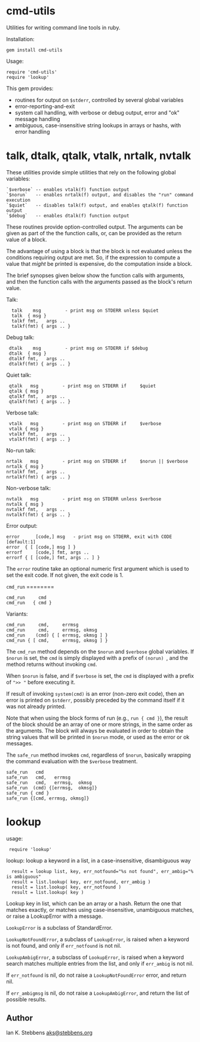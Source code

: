 cmd-utils
=========

Utilities for writing command line tools in ruby.

Installation:

    gem install cmd-utils

Usage:

    require 'cmd-utils'
    require 'lookup'

This gem provides:

* routines for output on `$stderr`, controlled by several global variables
* error-reporting-and-exit
* system call handling, with verbose or debug output, error and "ok" message handling
* ambiguous, case-insensitive string lookups in arrays or hashs, with error handling

talk, dtalk, qtalk, vtalk, nrtalk, nvtalk
=========================================

These utilities provide simple utilities that rely on the following global variables:

    `$verbose` -- enables vtalk(f) function output
    `$norun`   -- enables nrtalk(f) output, and disables the "run" command execution
    `$quiet`   -- disables talk(f) output, and enables qtalk(f) function output
    `$debug`   -- enables dtalk(f) function output

These routines provide option-controlled output.  The arguments can be given as
part of the the function calls, or, can be provided as the return value of a
block.

The advantage of using a block is that the block is not evaluated unless the
conditions requiring output are met.  So, if the expression to compute a value
that _might_ be printed is expensive, do the computation inside a block.

The brief synopses given below show the function calls with arguments, and then
the function calls with the arguments passed as the block's return value.

Talk:

      talk    msg         - print msg on STDERR unless $quiet
      talk  { msg }
      talkf fmt,   args ..
      talkf(fmt) { args .. }

Debug talk:

     dtalk    msg         - print msg on STDERR if $debug
     dtalk  { msg }
     dtalkf fmt,   args ..
     dtalkf(fmt) { args .. }

Quiet talk:

     qtalk   msg         - print msg on STDERR if     $quiet
     qtalk { msg }
     qtalkf fmt,   args ..
     qtalkf(fmt) { args .. }

Verbose talk:

     vtalk   msg         - print msg on STDERR if     $verbose
     vtalk { msg }
     vtalkf fmt,   args ..
     vtalkf(fmt) { args .. }

No-run talk:

    nrtalk   msg         - print msg on STDERR if     $norun || $verbose
    nrtalk { msg }
    nrtalkf fmt,   args ..
    nrtalkf(fmt) { args .. }

Non-verbose talk:

    nvtalk   msg         - print msg on STDERR unless $verbose
    nvtalk { msg }
    nvtalkf fmt,   args ..
    nvtalkf(fmt) { args .. }

Error output:

    error      [code,] msg   - print msg on STDERR, exit with CODE [default:1]
    error  { [ [code,] msg ] }
    errorf     [code,] fmt, args ..
    errorf { [ [code,] fmt, args .. ] }

The `error` routine take an optional numeric first argument which is used to
set the exit code.  If not given, the exit code is 1.

`cmd_run` ========

    cmd_run     cmd 
    cmd_run   { cmd }

Variants:

    cmd_run     cmd,     errmsg 
    cmd_run     cmd,     errmsg, okmsg 
    cmd_run    (cmd) { [ errmsg, okmsg ] } 
    cmd_run { [ cmd,     errmsg, okmsg ] }

The `cmd_run` method depends on the `$norun` and `$verbose` global variables.
If `$norun` is set, the `cmd` is simply displayed with a prefix of `(norun) `,
and the method returns without invoking `cmd`.

When `$norun` is false, and if `$verbose` is set, the `cmd` is displayed with
a prefix of `">> "` before executing it.

If result of invoking `system(cmd)` is an error (non-zero exit code), then an
error is printed on `$stderr`, possibly preceded by the command itself if it
was not already printed.

Note that when using the block forms of run (e.g., `run { cmd }`), the result
of the block should be an array of one or more strings, in the same order as
the arguments. The block will always be evaluated in order to obtain the string
values that will be printed in `$norun` mode, or used as the error or ok
messages.

The `safe_run` method invokes `cmd`, regardless of `$norun`, basically wrapping the 
command evaluation with the `$verbose` treatment.

    safe_run   cmd
    safe_run   cmd,   errmsg
    safe_run   cmd,   errmsg,  okmsg
    safe_run  (cmd) {[errmsg,  okmsg]}
    safe_run { cmd } 
    safe_run {[cmd, errmsg, okmsg]} 

lookup
======

usage:

     require 'lookup'
  
lookup: lookup a keyword in a list, in a case-insensitive, disambiguous way
 
      result = lookup list, key, err_notfound="%s not found", err_ambig="% is ambiguous"
      result = list.lookup( key, err_notfound, err_ambig )
      result = list.lookup( key, err_notfound )
      result = list.lookup( key )
 
Lookup key in list, which can be an array or a hash.  Return the one that
matches exactly, or matches using case-insensitive, unambiguous matches, or
raise a LookupError with a message.
 
`LookupError` is a subclass of StandardError.
 
`LookupNotFoundError`, a subclass of `LookupError`, is raised when a keyword is
not found, and only if `err_notfound` is not nil.
 
`LookupAmbigError`, a subsclass of `LookupError`, is raised when a keyword search
matches multiple entries from the list, and only if `err_ambig` is not nil.
 
If `err_notfound` is nil, do not raise a `LookupNotFoundError` error, and return
nil.
 
If `err_ambigmsg` is nil, do not raise a `LookupAmbigError`, and return the list
of possible results.

Author
------

lan K. Stebbens <aks@stebbens.org>
